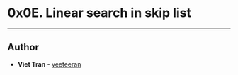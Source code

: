 # 0x0E. Linear search in skip list

---

## Author
* **Viet Tran** - [veeteeran](https://github.com/veeteeran)
